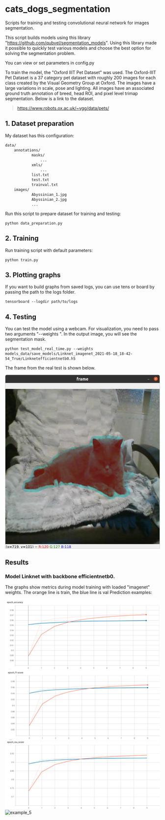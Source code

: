 # cats_dogs_segmentation

Scripts for training and testing convolutional neural network for images segmentation.

This script builds models using this library "https://github.com/qubvel/segmentation_models". Using this library made 
it possible to quickly test various models and choose the best option for solving the segmentation problem.

You can view or set parameters in config.py
    
To train the model, the "Oxford IIIT Pet Dataset" was used.
The Oxford-IIIT Pet Dataset is a 37 category pet dataset with roughly 200 images for each class created by the Visual 
Geometry Group at Oxford. The images have a large variations in scale, pose and lighting. All images have an 
associated ground truth annotation of breed, head ROI, and pixel level trimap segmentation. Below is a link to the 
dataset.
> https://www.robots.ox.ac.uk/~vgg/data/pets/

## 1. Dataset preparation
My dataset has this configuration:
```
data/
    annotations/
            masks/
                ...
            xmls/
                ...
            list.txt
            test.txt
            trainval.txt     
    images/
            Abyssinian_1.jpg
            Abyssinian_2.jpg
            ...
``` 
Run this script to prepare dataset for training and testing:
```shell script
python data_preparation.py
```
## 2. Training
Run training script with default parameters:
```shell script
python train.py
```
## 3. Plotting graphs
If you want to build graphs from saved logs, you can use tens or board by passing the path to the logs folder.
```shell script
tensorboard --logdir path/to/logs
```
## 4. Testing
You can test the model using a webcam.
For visualization, you need to pass two arguments "--weights ". In the output image, you will see the segmentation 
mask.
```shell script
python test_model_real_time.py --weights models_data/save_models/Linknet_imagenet_2021-05-18_18-42-54_True/Linknetefficientnetb0.h5
```
The frame from the real test is shown below.

![example_1](examples_for_github/image.png)

## Results
### Model Linknet with backbone efficientnetb0.
The graphs show metrics during model training with loaded "imagenet" weights. The orange line is train, the blue 
line is val
Prediction examples:

![example_2](examples_for_github/imagenet_acc.png)
![example_3](examples_for_github/imagenet_f1-score.png)
![example_4](examples_for_github/imagenet_iou.png)
![example_5](examples_for_github/imagenet_loss.png)


